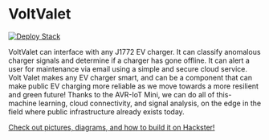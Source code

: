 # VoltValet

[![Deploy Stack](https://d2908q01vomqb2.cloudfront.net/b3f0c7f6bb763af1be91d9e74eabfeb199dc1f1f/2022/06/09/cloudformation-launch-stack.png)](https://console.aws.amazon.com/cloudformation/home?region=us-east-2#/stacks/new?stackName=VoltValet&templateURL=https://voltvalet.s3.us-west-2.amazonaws.com/cloudformation.yml)

VoltValet can interface with any J1772 EV charger. It can classify anomalous charger signals and determine if a charger has gone offline. It can alert a user for maintenance via email using a simple and secure cloud service. Volt Valet makes any EV charger smart, and can be a component that can make public EV charging more reliable as we move towards a more resilient and green future! Thanks to the AVR-IoT Mini, we can do all of this- machine learning, cloud connectivity, and signal analysis, on the edge in the field where public infrastructure already exists today.

[Check out pictures, diagrams, and how to build it on Hackster!](https://www.hackster.io/kevin-loeffler/voltvalet-eed1ab)